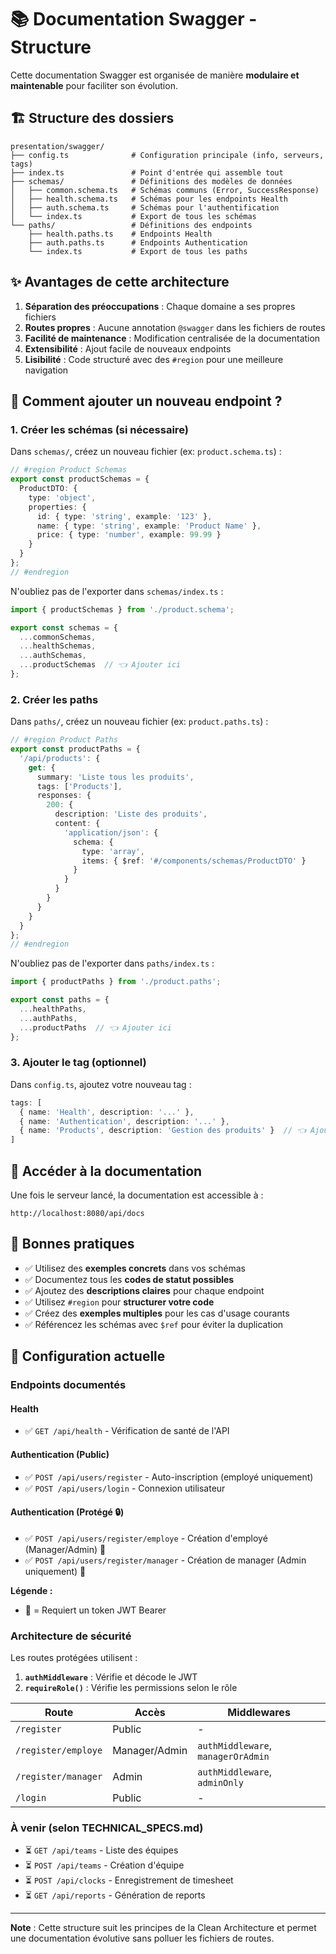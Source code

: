 # 📚 Documentation Swagger - Structure

Cette documentation Swagger est organisée de manière **modulaire et maintenable** pour faciliter son évolution.

## 🏗️ Structure des dossiers

```
presentation/swagger/
├── config.ts              # Configuration principale (info, serveurs, tags)
├── index.ts               # Point d'entrée qui assemble tout
├── schemas/               # Définitions des modèles de données
│   ├── common.schema.ts   # Schémas communs (Error, SuccessResponse)
│   ├── health.schema.ts   # Schémas pour les endpoints Health
│   ├── auth.schema.ts     # Schémas pour l'authentification
│   └── index.ts           # Export de tous les schémas
└── paths/                 # Définitions des endpoints
    ├── health.paths.ts    # Endpoints Health
    ├── auth.paths.ts      # Endpoints Authentication
    └── index.ts           # Export de tous les paths
```

## ✨ Avantages de cette architecture

1. **Séparation des préoccupations** : Chaque domaine a ses propres fichiers
2. **Routes propres** : Aucune annotation `@swagger` dans les fichiers de routes
3. **Facilité de maintenance** : Modification centralisée de la documentation
4. **Extensibilité** : Ajout facile de nouveaux endpoints
5. **Lisibilité** : Code structuré avec des `#region` pour une meilleure navigation

## 🚀 Comment ajouter un nouveau endpoint ?

### 1. Créer les schémas (si nécessaire)

Dans `schemas/`, créez un nouveau fichier (ex: `product.schema.ts`) :

```typescript
// #region Product Schemas
export const productSchemas = {
  ProductDTO: {
    type: 'object',
    properties: {
      id: { type: 'string', example: '123' },
      name: { type: 'string', example: 'Product Name' },
      price: { type: 'number', example: 99.99 }
    }
  }
};
// #endregion
```

N'oubliez pas de l'exporter dans `schemas/index.ts` :

```typescript
import { productSchemas } from './product.schema';

export const schemas = {
  ...commonSchemas,
  ...healthSchemas,
  ...authSchemas,
  ...productSchemas  // 👈 Ajouter ici
};
```

### 2. Créer les paths

Dans `paths/`, créez un nouveau fichier (ex: `product.paths.ts`) :

```typescript
// #region Product Paths
export const productPaths = {
  '/api/products': {
    get: {
      summary: 'Liste tous les produits',
      tags: ['Products'],
      responses: {
        200: {
          description: 'Liste des produits',
          content: {
            'application/json': {
              schema: {
                type: 'array',
                items: { $ref: '#/components/schemas/ProductDTO' }
              }
            }
          }
        }
      }
    }
  }
};
// #endregion
```

N'oubliez pas de l'exporter dans `paths/index.ts` :

```typescript
import { productPaths } from './product.paths';

export const paths = {
  ...healthPaths,
  ...authPaths,
  ...productPaths  // 👈 Ajouter ici
};
```

### 3. Ajouter le tag (optionnel)

Dans `config.ts`, ajoutez votre nouveau tag :

```typescript
tags: [
  { name: 'Health', description: '...' },
  { name: 'Authentication', description: '...' },
  { name: 'Products', description: 'Gestion des produits' }  // 👈 Ajouter ici
]
```

## 📖 Accéder à la documentation

Une fois le serveur lancé, la documentation est accessible à :

```
http://localhost:8080/api/docs
```

## 🎯 Bonnes pratiques

- ✅ Utilisez des **exemples concrets** dans vos schémas
- ✅ Documentez tous les **codes de statut possibles**
- ✅ Ajoutez des **descriptions claires** pour chaque endpoint
- ✅ Utilisez `#region` pour **structurer votre code**
- ✅ Créez des **exemples multiples** pour les cas d'usage courants
- ✅ Référencez les schémas avec `$ref` pour éviter la duplication

## 🔧 Configuration actuelle

### Endpoints documentés

#### Health
- ✅ `GET /api/health` - Vérification de santé de l'API

#### Authentication (Public)
- ✅ `POST /api/users/register` - Auto-inscription (employé uniquement)
- ✅ `POST /api/users/login` - Connexion utilisateur

#### Authentication (Protégé 🔒)
- ✅ `POST /api/users/register/employe` - Création d'employé (Manager/Admin) 🔐
- ✅ `POST /api/users/register/manager` - Création de manager (Admin uniquement) 🔐

**Légende :**
- 🔐 = Requiert un token JWT Bearer

### Architecture de sécurité

Les routes protégées utilisent :
1. **`authMiddleware`** : Vérifie et décode le JWT
2. **`requireRole()`** : Vérifie les permissions selon le rôle

| Route | Accès | Middlewares |
|-------|-------|-------------|
| `/register` | Public | - |
| `/register/employe` | Manager/Admin | `authMiddleware`, `managerOrAdmin` |
| `/register/manager` | Admin | `authMiddleware`, `adminOnly` |
| `/login` | Public | - |

### À venir (selon TECHNICAL_SPECS.md)

- ⏳ `GET /api/teams` - Liste des équipes
- ⏳ `POST /api/teams` - Création d'équipe
- ⏳ `POST /api/clocks` - Enregistrement de timesheet
- ⏳ `GET /api/reports` - Génération de reports

---

**Note** : Cette structure suit les principes de la Clean Architecture et permet une documentation évolutive sans polluer les fichiers de routes.

